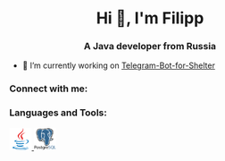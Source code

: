 <h1 align="center">Hi 👋, I'm Filipp</h1>
<h3 align="center">A Java developer from Russia</h3>

- 🔭 I’m currently working on [Telegram-Bot-for-Shelter](https://github.com/tenikaytis/Telegram-Bot-for-Shelter)

<h3 align="left">Connect with me:</h3>
<p align="left">
</p>

<h3 align="left">Languages and Tools:</h3>
<p align="left"> <a href="https://www.java.com" target="_blank" rel="noreferrer"> <img src="https://raw.githubusercontent.com/devicons/devicon/master/icons/java/java-original.svg" alt="java" width="40" height="40"/> </a> <a href="https://www.postgresql.org" target="_blank" rel="noreferrer"> <img src="https://raw.githubusercontent.com/devicons/devicon/master/icons/postgresql/postgresql-original-wordmark.svg" alt="postgresql" width="40" height="40"/> </a> </p>
